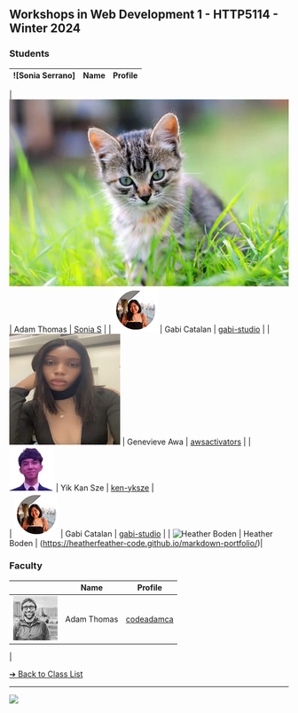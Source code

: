 <style>@import url("//readme.codeadam.ca/readme.css");</style>

## Workshops in Web Development 1 - HTTP5114 - Winter 2024

### Students

|  ![Sonia Serrano]                                     | Name        | Profile                          |
| ------------------------------------- | ----------- | -------------------------------- |

| ![Sonia Serrano](./images/sonia02020202.jpg) | Adam Thomas | [Sonia S](https://github.com/sonia02020202) |
| ![Adam Thomas](images/gabi-studio.png) | Gabi Catalan | [gabi-studio](students/gabi-studio.markdown) |
| ![Genevieve Awa](images/vee.jpg)  | Genevieve Awa | [awsactivators](https://awsactivators.github.io) | 
| ![Yik Kan Sze](images/ken-yksze.jpg)  | Yik Kan Sze | [ken-yksze](students/ken-yksze)  |               
| ![Gabi Catalan](images/gabi-studio.png) | Gabi Catalan | [gabi-studio](students/gabi-studio.markdown) |
| ![Heather Boden](/images/heatherfeather-code.jpeg) | Heather Boden | (https://heatherfeather-code.github.io/markdown-portfolio/)|


### Faculty

|                                       | Name        | Profile                          |
| ------------------------------------- | ----------- | -------------------------------- |
| ![Adam Thomas](images/codeadamca.png) | Adam Thomas | [codeadamca](faculty/codeadamca) |
| 

[&#10132; Back to Class List](/)

---

<a href="https://brickmmo.com">
<img src="https://brickmmo.com/images/brickmmo-logo-horizontal.jpg" width="100">
</a>
